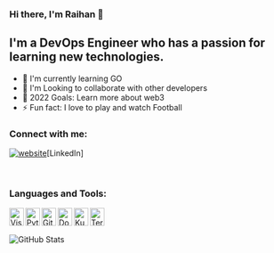 ### Hi there, I'm Raihan 👋

## I'm a DevOps Engineer who has a passion for learning new technologies.
-   🔭 I'm currently learning GO
-   🌱 I'm Looking to collaborate with other developers
-   🥅 2022 Goals: Learn more about web3
-   ⚡ Fun fact: I love to play and watch Football

### Connect with me:

[![website](./img/linkedin-light.svg)](https://www.linkedin.com/in/raihan-a-843296157/)[LinkedIn]

<br />

### Languages and Tools:

<img height="32" align="left" alt="Visual Studio Code" width="26px" src="https://unpkg.com/simple-icons@v6/icons/visualstudiocode.svg" />
<img height="32" align="left" alt="Python" width="26px" src="https://unpkg.com/simple-icons@v6/icons/python.svg" />
<img height="32" align="left" alt="GitHub" width="26px" src="https://unpkg.com/simple-icons@v6/icons/github.svg" />
<img height="32" align="left" alt="Docker" width="26px" src="https://unpkg.com/simple-icons@v6/icons/docker.svg" />
<img height="32" align="left" alt="Kubernetes" width="26px" src="https://unpkg.com/simple-icons@v6/icons/kubernetes.svg" />
<img height="32" align="left" alt="Terraform" width="26px" src="https://unpkg.com/simple-icons@v6/icons/terraform.svg" />

<br />
<br />



![GitHub Stats](https://github-readme-stats.vercel.app/api?username=raihan11x&theme=radical)
